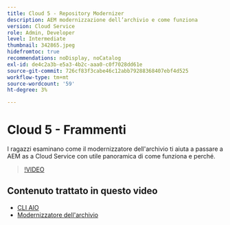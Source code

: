 ```yaml
---
title: Cloud 5 - Repository Modernizer
description: AEM modernizzazione dell’archivio e come funziona
version: Cloud Service
role: Admin, Developer
level: Intermediate
thumbnail: 342865.jpeg
hidefromtoc: true
recommendations: noDisplay, noCatalog
exl-id: de4c2a3b-e5a3-4b2c-aaa0-c0f7028dd61e
source-git-commit: 726cf83f3cabe46c12abb79288368407ebf4d525
workflow-type: tm+mt
source-wordcount: '59'
ht-degree: 3%

---
```


# Cloud 5 - Frammenti

I ragazzi esaminano come il modernizzatore dell&#39;archivio ti aiuta a passare a AEM as a Cloud Service con utile panoramica di come funziona e perché.

>[!VIDEO](https://video.tv.adobe.com/v/342865)

## Contenuto trattato in questo video

+ [CLI AIO](https://github.com/adobe/aio-cli-plugin-aem-cloud-service-migration)
+ [Modernizzatore dell&#39;archivio](https://github.com/adobe/aem-cloud-service-source-migration/tree/master/packages/repository-modernizer)
